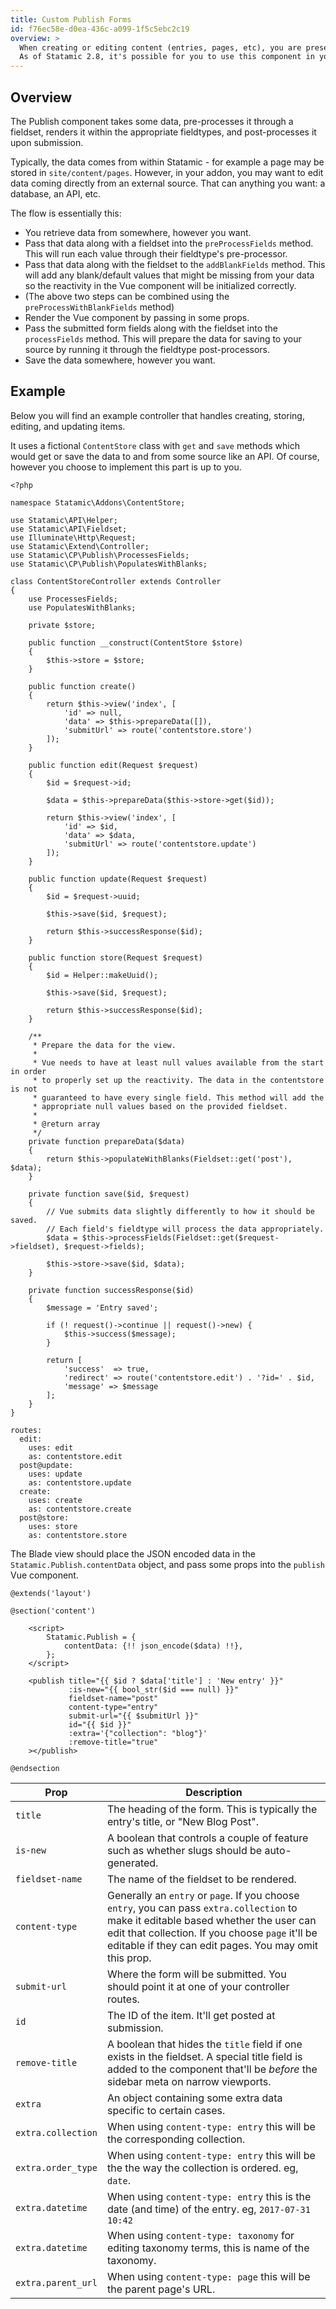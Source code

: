 ```yaml
---
title: Custom Publish Forms
id: f76ec58e-d0ea-436c-a099-1f5c5ebc2c19
overview: >
  When creating or editing content (entries, pages, etc), you are presented with a form view. This is what we call the "Publish" form.
  As of Statamic 2.8, it's possible for you to use this component in your addons.
---
```


## Overview

The Publish component takes some data, pre-processes it through a fieldset, renders it within the appropriate fieldtypes, and post-processes it upon submission.

Typically, the data comes from within Statamic - for example a page may be stored in `site/content/pages`.
However, in your addon, you may want to edit data coming directly from an external source. That can anything you want: a database, an API, etc.

The flow is essentially this:

- You retrieve data from somewhere, however you want.
- Pass that data along with a fieldset into the `preProcessFields` method. This will run each value through their fieldtype's pre-processor.
- Pass that data along with the fieldset to the `addBlankFields` method. This will add any blank/default values that might be missing from your data so the reactivity in the Vue component will be initialized correctly.
- (The above two steps can be combined using the `preProcessWithBlankFields` method)
- Render the Vue component by passing in some props.
- Pass the submitted form fields along with the fieldset into the `processFields` method. This will prepare the data for saving to your source by running it through the fieldtype post-processors.
- Save the data somewhere, however you want.

## Example

Below you will find an example controller that handles creating, storing, editing, and updating items.

It uses a fictional `ContentStore` class with `get` and `save` methods which would get or save the data to and from some source like an API.
Of course, however you choose to implement this part is up to you.

``` .language-php
<?php

namespace Statamic\Addons\ContentStore;

use Statamic\API\Helper;
use Statamic\API\Fieldset;
use Illuminate\Http\Request;
use Statamic\Extend\Controller;
use Statamic\CP\Publish\ProcessesFields;
use Statamic\CP\Publish\PopulatesWithBlanks;

class ContentStoreController extends Controller
{
    use ProcessesFields;
    use PopulatesWithBlanks;

    private $store;

    public function __construct(ContentStore $store)
    {
        $this->store = $store;
    }

    public function create()
    {
        return $this->view('index', [
            'id' => null,
            'data' => $this->prepareData([]),
            'submitUrl' => route('contentstore.store')
        ]);
    }

    public function edit(Request $request)
    {
        $id = $request->id;

        $data = $this->prepareData($this->store->get($id));

        return $this->view('index', [
            'id' => $id,
            'data' => $data,
            'submitUrl' => route('contentstore.update')
        ]);
    }

    public function update(Request $request)
    {
        $id = $request->uuid;

        $this->save($id, $request);

        return $this->successResponse($id);
    }

    public function store(Request $request)
    {
        $id = Helper::makeUuid();

        $this->save($id, $request);

        return $this->successResponse($id);
    }

    /**
     * Prepare the data for the view.
     *
     * Vue needs to have at least null values available from the start in order
     * to properly set up the reactivity. The data in the contentstore is not
     * guaranteed to have every single field. This method will add the
     * appropriate null values based on the provided fieldset.
     *
     * @return array
     */
    private function prepareData($data)
    {
        return $this->populateWithBlanks(Fieldset::get('post'), $data);
    }

    private function save($id, $request)
    {
        // Vue submits data slightly differently to how it should be saved.
        // Each field's fieldtype will process the data appropriately.
        $data = $this->processFields(Fieldset::get($request->fieldset), $request->fields);

        $this->store->save($id, $data);
    }

    private function successResponse($id)
    {
        $message = 'Entry saved';

        if (! request()->continue || request()->new) {
            $this->success($message);
        }

        return [
            'success'  => true,
            'redirect' => route('contentstore.edit') . '?id=' . $id,
            'message' => $message
        ];
    }
}
```

``` .language-yaml
routes:
  edit:
    uses: edit
    as: contentstore.edit
  post@update:
    uses: update
    as: contentstore.update
  create:
    uses: create
    as: contentstore.create
  post@store:
    uses: store
    as: contentstore.store
```

The Blade view should place the JSON encoded data in the `Statamic.Publish.contentData` object, and pass some props into the `publish` Vue component.

``` .language-blade
@extends('layout')

@section('content')

    <script>
        Statamic.Publish = {
            contentData: {!! json_encode($data) !!},
        };
    </script>

    <publish title="{{ $id ? $data['title'] : 'New entry' }}"
             :is-new="{{ bool_str($id === null) }}"
             fieldset-name="post"
             content-type="entry"
             submit-url="{{ $submitUrl }}"
             id="{{ $id }}"
             :extra='{"collection": "blog"}'
             :remove-title="true"
    ></publish>

@endsection
```

| Prop | Description |
|------|-------------|
| `title` | The heading of the form. This is typically the entry's title, or "New Blog Post". |
| `is-new` | A boolean that controls a couple of feature such as whether slugs should be auto-generated. |
| `fieldset-name` | The name of the fieldset to be rendered. |
| `content-type` | Generally an `entry` or `page`. If you choose `entry`, you can pass `extra.collection` to make it editable based whether the user can edit that collection.  If you choose `page` it'll be editable if they can edit pages. You may omit this prop. |
| `submit-url` | Where the form will be submitted. You should point it at one of your controller routes. |
| `id` | The ID of the item. It'll get posted at submission. |
| `remove-title` | A boolean that hides the `title` field if one exists in the fieldset. A special title field is added to the component that'll be _before_ the sidebar meta on narrow viewports. |
| `extra` | An object containing some extra data specific to certain cases. |
| `extra.collection` | When using `content-type: entry` this will be the corresponding collection. |
| `extra.order_type` | When using `content-type: entry` this will be the the way the collection is ordered. eg, `date`. |
| `extra.datetime` | When using `content-type: entry` this is the date (and time) of the entry. eg, `2017-07-31 10:42` |
| `extra.datetime` | When using `content-type: taxonomy` for editing taxonomy terms, this is name of the taxonomy. |
| `extra.parent_url` | When using `content-type: page` this will be the parent page's URL. |